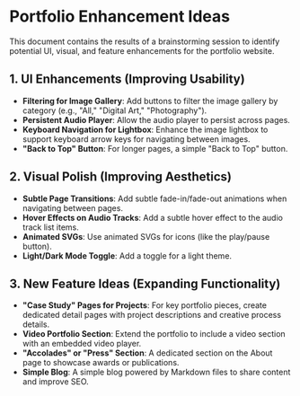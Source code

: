 # Portfolio Enhancement Ideas

This document contains the results of a brainstorming session to identify potential UI, visual, and feature enhancements for the portfolio website.

## 1. UI Enhancements (Improving Usability)
*   **Filtering for Image Gallery**: Add buttons to filter the image gallery by category (e.g., "All," "Digital Art," "Photography").
*   **Persistent Audio Player**: Allow the audio player to persist across pages.
*   **Keyboard Navigation for Lightbox**: Enhance the image lightbox to support keyboard arrow keys for navigating between images.
*   **"Back to Top" Button**: For longer pages, a simple "Back to Top" button.

## 2. Visual Polish (Improving Aesthetics)
*   **Subtle Page Transitions**: Add subtle fade-in/fade-out animations when navigating between pages.
*   **Hover Effects on Audio Tracks**: Add a subtle hover effect to the audio track list items.
*   **Animated SVGs**: Use animated SVGs for icons (like the play/pause button).
*   **Light/Dark Mode Toggle**: Add a toggle for a light theme.

## 3. New Feature Ideas (Expanding Functionality)
*   **"Case Study" Pages for Projects**: For key portfolio pieces, create dedicated detail pages with project descriptions and creative process details.
*   **Video Portfolio Section**: Extend the portfolio to include a video section with an embedded video player.
*   **"Accolades" or "Press" Section**: A dedicated section on the About page to showcase awards or publications.
*   **Simple Blog**: A simple blog powered by Markdown files to share content and improve SEO.
